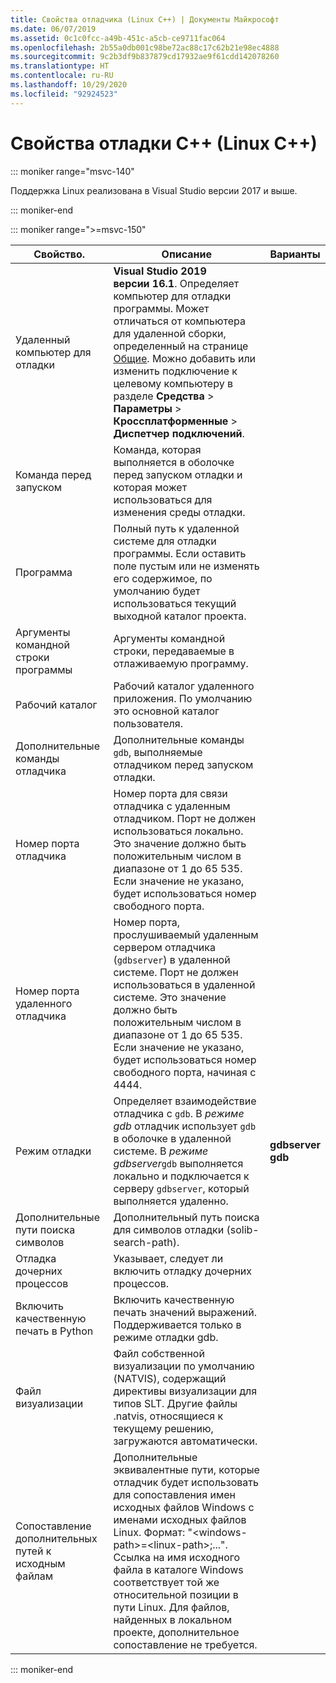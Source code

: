 ```yaml
---
title: Свойства отладчика (Linux C++) | Документы Майкрософт
ms.date: 06/07/2019
ms.assetid: 0c1c0fcc-a49b-451c-a5cb-ce9711fac064
ms.openlocfilehash: 2b55a0db001c98be72ac88c17c62b21e98ec4888
ms.sourcegitcommit: 9c2b3df9b837879cd17932ae9f61cdd142078260
ms.translationtype: HT
ms.contentlocale: ru-RU
ms.lasthandoff: 10/29/2020
ms.locfileid: "92924523"
---
```

# <a name="c-debugging-properties-linux-c"></a>Свойства отладки C++ (Linux C++)

::: moniker range="msvc-140"

Поддержка Linux реализована в Visual Studio версии 2017 и выше.

::: moniker-end

::: moniker range=">=msvc-150"

| Свойство. | Описание | Варианты |
|--|--|--|
| Удаленный компьютер для отладки | **Visual Studio 2019 версии 16.1**. Определяет компьютер для отладки программы. Может отличаться от компьютера для удаленной сборки, определенный на странице [Общие](general-linux.md). Можно добавить или изменить подключение к целевому компьютеру в разделе **Средства** > **Параметры** > **Кроссплатформенные** > **Диспетчер подключений**. |
| Команда перед запуском | Команда, которая выполняется в оболочке перед запуском отладки и которая может использоваться для изменения среды отладки. |
| Программа | Полный путь к удаленной системе для отладки программы. Если оставить поле пустым или не изменять его содержимое, по умолчанию будет использоваться текущий выходной каталог проекта. |
| Аргументы командной строки программы | Аргументы командной строки, передаваемые в отлаживаемую программу. |
| Рабочий каталог | Рабочий каталог удаленного приложения. По умолчанию это основной каталог пользователя. |
| Дополнительные команды отладчика | Дополнительные команды `gdb`, выполняемые отладчиком перед запуском отладки. |
| Номер порта отладчика | Номер порта для связи отладчика с удаленным отладчиком. Порт не должен использоваться локально. Это значение должно быть положительным числом в диапазоне от 1 до 65 535. Если значение не указано, будет использоваться номер свободного порта. |
| Номер порта удаленного отладчика | Номер порта, прослушиваемый удаленным сервером отладчика (`gdbserver`) в удаленной системе. Порт не должен использоваться в удаленной системе. Это значение должно быть положительным числом в диапазоне от 1 до 65 535. Если значение не указано, будет использоваться номер свободного порта, начиная с 4444. |
| Режим отладки | Определяет взаимодействие отладчика с `gdb`. В *режиме gdb* отладчик использует `gdb` в оболочке в удаленной системе. В *режиме gdbserver*`gdb` выполняется локально и подключается к серверу `gdbserver`, который выполняется удаленно. | **gdbserver**<br/>**gdb** |
| Дополнительные пути поиска символов | Дополнительный путь поиска для символов отладки (solib-search-path). |
| Отладка дочерних процессов | Указывает, следует ли включить отладку дочерних процессов. |
| Включить качественную печать в Python | Включить качественную печать значений выражений. Поддерживается только в режиме отладки gdb. |
| Файл визуализации | Файл собственной визуализации по умолчанию (NATVIS), содержащий директивы визуализации для типов SLT. Другие файлы .natvis, относящиеся к текущему решению, загружаются автоматически. |
| Сопоставление дополнительных путей к исходным файлам | Дополнительные эквивалентные пути, которые отладчик будет использовать для сопоставления имен исходных файлов Windows с именами исходных файлов Linux. Формат: "\<windows-path>=\<linux-path>;...". Ссылка на имя исходного файла в каталоге Windows соответствует той же относительной позиции в пути Linux. Для файлов, найденных в локальном проекте, дополнительное сопоставление не требуется. |

::: moniker-end
